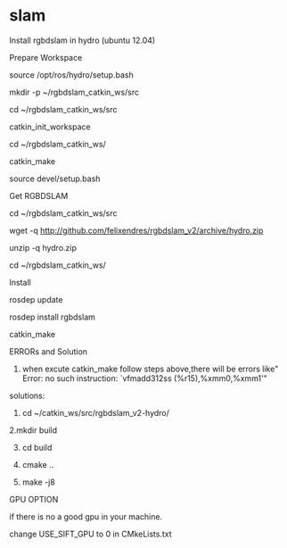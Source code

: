 slam
====

Install rgbdslam in hydro (ubuntu 12.04)

Prepare Workspace

source /opt/ros/hydro/setup.bash

mkdir -p ~/rgbdslam_catkin_ws/src

cd ~/rgbdslam_catkin_ws/src

catkin_init_workspace

cd ~/rgbdslam_catkin_ws/

catkin_make

source devel/setup.bash


Get RGBDSLAM

cd ~/rgbdslam_catkin_ws/src

wget -q http://github.com/felixendres/rgbdslam_v2/archive/hydro.zip

unzip -q hydro.zip

cd ~/rgbdslam_catkin_ws/

Install

rosdep update

rosdep install rgbdslam

catkin_make
 
ERRORs and Solution

1. when excute catkin_make follow steps above,there will be errors like" Error: no such instruction: `vfmadd312ss (%r15),%xmm0,%xmm1'"

solutions:

1. cd  ~/catkin_ws/src/rgbdslam_v2-hydro/

2.mkdir build

3. cd build

4. cmake ..

5. make -j8

GPU OPTION

if there is no a good gpu in your machine.

change USE_SIFT_GPU to 0 in CMkeLists.txt
